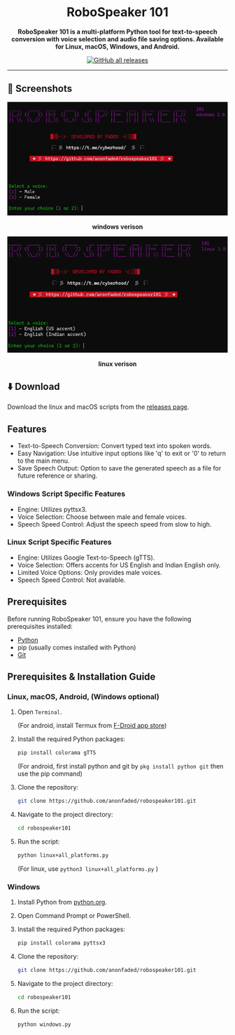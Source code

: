 <div align="center">

# RoboSpeaker 101

**RoboSpeaker 101 is a multi-platform Python tool for text-to-speech conversion with voice selection and audio file saving options. Available for Linux, macOS, Windows, and Android.**

[![GitHub all releases](https://img.shields.io/github/downloads/anonfaded/robospeaker101/total?label=Downloads&logo=github)](https://github.com/anonfaded/robospeaker101/releases/)

</div>

---

## 📱 Screenshots

<div align="center">
<img src="/img/1.png" style="width: 700px; height: auto;" >

__windows verison__

<img src="/img/2.png" style="width: 700px; height: auto;" >

__linux verison__

</div>

## ⬇️ Download

Download the linux and macOS scripts from the [releases page](https://github.com/anonfaded/robospeaker101/releases/tag/v2.0).


## Features

- Text-to-Speech Conversion: Convert typed text into spoken words.
- Easy Navigation: Use intuitive input options like 'q' to exit or '0' to return to the main menu.
- Save Speech Output: Option to save the generated speech as a file for future reference or sharing.

### Windows Script Specific Features

- Engine: Utilizes pyttsx3.
- Voice Selection: Choose between male and female voices.
- Speech Speed Control: Adjust the speech speed from slow to high.

### Linux Script Specific Features

- Engine: Utilizes Google Text-to-Speech (gTTS).
- Voice Selection: Offers accents for US English and Indian English only.
- Limited Voice Options: Only provides male voices.
- Speech Speed Control: Not available.



## Prerequisites

Before running RoboSpeaker 101, ensure you have the following prerequisites installed:

- [Python](https://www.python.org/downloads/)
- pip (usually comes installed with Python)
- [Git](https://git-scm.com/downloads)

## Prerequisites & Installation Guide

### Linux, macOS, Android, (Windows optional)
1. Open `Terminal`.

    (For android, install Termux from [F-Droid app store](https://f-droid.org/F-Droid.apk))

2. Install the required Python packages: 
   ```bash
   pip install colorama gTTS
   ```
   (For android, first install python and git by `pkg install python git` then use the pip command)

3. Clone the repository: 
   ```bash
   git clone https://github.com/anonfaded/robospeaker101.git
   ```

4. Navigate to the project directory: 
   ```bash
   cd robospeaker101
   ```

5. Run the script:
   ```bash
   python linux+all_platforms.py
   ```
   (For linux, use `python3 linux+all_platforms.py` )
   
### Windows

1. Install Python from [python.org](https://www.python.org/downloads/).

2. Open Command Prompt or PowerShell.

3. Install the required Python packages:
   ```bash
   pip install colorama pyttsx3
   ```

4. Clone the repository:
    ```bash
    git clone https://github.com/anonfaded/robospeaker101.git
    ```

5. Navigate to the project directory:
    ```bash
    cd robospeaker101
    ```

6. Run the script:
    ```bash
    python windows.py
    ```